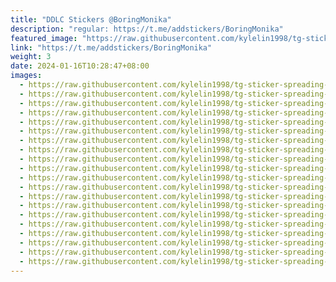 ```yaml
---
title: "DDLC Stickers @BoringMonika"
description: "regular: https://t.me/addstickers/BoringMonika"
featured_image: "https://raw.githubusercontent.com/kylelin1998/tg-sticker-spreading-worldwide-images/main/img/949c7cb2-2560-4ee1-b2b8-9f4717481c95.jpg"
link: "https://t.me/addstickers/BoringMonika"
weight: 3
date: 2024-01-16T10:28:47+08:00
images:
  - https://raw.githubusercontent.com/kylelin1998/tg-sticker-spreading-worldwide-images/main/img/949c7cb2-2560-4ee1-b2b8-9f4717481c95.jpg
  - https://raw.githubusercontent.com/kylelin1998/tg-sticker-spreading-worldwide-images/main/img/d92a4122-dbe6-4be6-9afa-c272d649f1c0.jpg
  - https://raw.githubusercontent.com/kylelin1998/tg-sticker-spreading-worldwide-images/main/img/f4759977-d596-433d-8f09-52c0ee8921e5.jpg
  - https://raw.githubusercontent.com/kylelin1998/tg-sticker-spreading-worldwide-images/main/img/4b19581c-22fc-4220-9f5c-6cad612c3274.jpg
  - https://raw.githubusercontent.com/kylelin1998/tg-sticker-spreading-worldwide-images/main/img/7aa57ad1-9f40-458b-b9f7-9265a46269f8.jpg
  - https://raw.githubusercontent.com/kylelin1998/tg-sticker-spreading-worldwide-images/main/img/c3909db6-3e36-4906-82a5-6ac8d443c400.jpg
  - https://raw.githubusercontent.com/kylelin1998/tg-sticker-spreading-worldwide-images/main/img/34100d3a-d3c6-45b8-9a09-eb3b71b1303c.jpg
  - https://raw.githubusercontent.com/kylelin1998/tg-sticker-spreading-worldwide-images/main/img/60ad8270-f720-4f37-af0c-b22b2415737b.jpg
  - https://raw.githubusercontent.com/kylelin1998/tg-sticker-spreading-worldwide-images/main/img/a549a8f0-ee8b-4476-85b8-5b93c91a90e6.jpg
  - https://raw.githubusercontent.com/kylelin1998/tg-sticker-spreading-worldwide-images/main/img/b4079139-e25d-4005-96e7-dc0cc0f55276.jpg
  - https://raw.githubusercontent.com/kylelin1998/tg-sticker-spreading-worldwide-images/main/img/b11b43e0-7245-4124-a3b9-dd7bc2d2e3ae.jpg
  - https://raw.githubusercontent.com/kylelin1998/tg-sticker-spreading-worldwide-images/main/img/da0d6f45-6de2-40c3-b67f-f1629c219bd8.jpg
  - https://raw.githubusercontent.com/kylelin1998/tg-sticker-spreading-worldwide-images/main/img/47dd97d8-dd74-4adb-bba6-83b4d9cf66eb.jpg
  - https://raw.githubusercontent.com/kylelin1998/tg-sticker-spreading-worldwide-images/main/img/a5aba7c6-3238-4777-8aa6-a143f15c1aaf.jpg
  - https://raw.githubusercontent.com/kylelin1998/tg-sticker-spreading-worldwide-images/main/img/7cc9f37d-69d7-4677-a2b2-7dad86d2498b.jpg
  - https://raw.githubusercontent.com/kylelin1998/tg-sticker-spreading-worldwide-images/main/img/ffc9f0cc-c15b-478b-8132-8b16287b70a8.jpg
  - https://raw.githubusercontent.com/kylelin1998/tg-sticker-spreading-worldwide-images/main/img/e6388165-096a-4b5b-98ae-52010684f004.jpg
  - https://raw.githubusercontent.com/kylelin1998/tg-sticker-spreading-worldwide-images/main/img/5b3892f0-8270-48bd-acb9-f71ccdc1b4fc.jpg
  - https://raw.githubusercontent.com/kylelin1998/tg-sticker-spreading-worldwide-images/main/img/da0471a2-871d-45cd-8216-7424d27e53d7.jpg
  - https://raw.githubusercontent.com/kylelin1998/tg-sticker-spreading-worldwide-images/main/img/bca36afc-394d-4054-92e3-1d8f0ff47d1c.jpg
---
```

